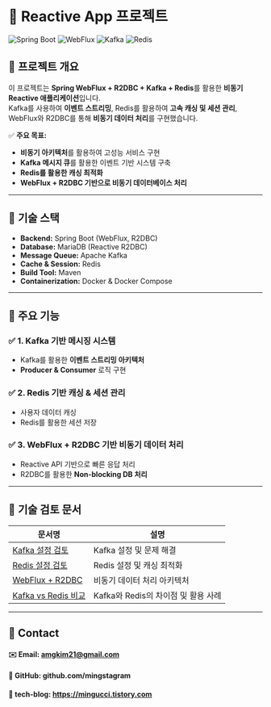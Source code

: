# 🚀 Reactive App 프로젝트

![Spring Boot](https://img.shields.io/badge/Spring%20Boot-2.7+-green?style=flat)
![WebFlux](https://img.shields.io/badge/WebFlux-Reactive-blue?style=flat)
![Kafka](https://img.shields.io/badge/Kafka-Message%20Queue-orange?style=flat)
![Redis](https://img.shields.io/badge/Redis-Cache-red?style=flat)

## 📌 프로젝트 개요
이 프로젝트는 **Spring WebFlux + R2DBC + Kafka + Redis**를 활용한 **비동기 Reactive 애플리케이션**입니다.  
Kafka를 사용하여 **이벤트 스트리밍**, Redis를 활용하여 **고속 캐싱 및 세션 관리**, WebFlux와 R2DBC를 통해 **비동기 데이터 처리**를 구현했습니다.

✅ **주요 목표:**
- **비동기 아키텍처**를 활용하여 고성능 서비스 구현
- **Kafka 메시지 큐**를 활용한 이벤트 기반 시스템 구축
- **Redis를 활용한 캐싱 최적화**
- **WebFlux + R2DBC 기반으로 비동기 데이터베이스 처리**

---

## 📌 기술 스택
- **Backend:** Spring Boot (WebFlux, R2DBC)
- **Database:** MariaDB (Reactive R2DBC)
- **Message Queue:** Apache Kafka
- **Cache & Session:** Redis
- **Build Tool:** Maven
- **Containerization:** Docker & Docker Compose

---

## 📌 주요 기능
### ✅ **1. Kafka 기반 메시징 시스템**
- Kafka를 활용한 **이벤트 스트리밍 아키텍처**
- **Producer & Consumer** 로직 구현

### ✅ **2. Redis 기반 캐싱 & 세션 관리**
- 사용자 데이터 캐싱
- Redis를 활용한 세션 저장

### ✅ **3. WebFlux + R2DBC 기반 비동기 데이터 처리**
- Reactive API 기반으로 빠른 응답 처리
- R2DBC를 활용한 **Non-blocking DB 처리**

---

## 📌 기술 검토 문서
| 문서명                                                              | 설명            | 
|------------------------------------------------------------------|---------------|
| [Kafka 설정 검토](docs/tech-review/tech-review-kafka-setup.md)       | Kafka 설정 및 문제 해결            | 
| [Redis 설정 검토 ](docs/tech-review/tech-review-redis-setup.md)      | Redis 설정 및 캐싱 최적화           |
| [WebFlux + R2DBC](docs/tech-review/tech-review-webflux-r2dbc.md) | 비동기 데이터 처리 아키텍처       |
| [Kafka vs Redis 비교](docs/tech-review/tech-review-redis-vs-kafka.md)                  | Kafka와 Redis의 차이점 및 활용 사례     |  

---

##  📌 Contact
#### ✉️ Email: amgkim21@gmail.com
#### 📌 GitHub: github.com/mingstagram
#### 📌 tech-blog: https://mingucci.tistory.com

